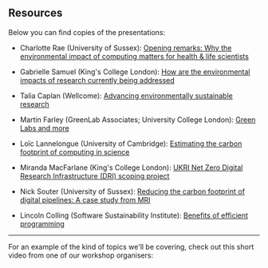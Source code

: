 ## Resources

Below you can find copies of the presentations:

- Charlotte Rae (University of Sussex): [Opening remarks: Why the environmental
impact of computing matters for health & life scientists](/slides/PDF/1_eic_rae.pdf)

- Gabrielle Samuel (King's College London): [How are the environmental impacts of research currently being addressed](/slides/PDF/2_eic_samuel.pdf)

- Talia Caplan (Wellcome): [Advancing environmentally sustainable
research](/slides/PDF/3_eic_caplan.pdf)

- Martin Farley (GreenLab Associates; University College London): [Green Labs and
more](/slides/PDF/4_eic_farley.pdf)

- Loïc Lannelongue (University of Cambridge): [Estimating the carbon footprint
of computing in science](/slides/PDF/5_eic_lannelongue.pdf)

- Miranda MacFarlane (King's College London): [UKRI Net Zero Digital Research
Infrastructure (DRI) scoping project](/slides/PDF/6_eic_macfarlane.pdf)


- Nick Souter (University of Sussex): [Reducing the carbon footprint of digital pipelines: A case study from MRI](/slides/PDF/7_eic_souter.pdf)

- Lincoln Colling (Software Sustainability Institute): [Benefits of efficient programming](/slides/PDF/8_eic_colling.pdf)



---

For an example of the kind of topics we'll be covering, check out this short
video from one of our workshop organisers:

